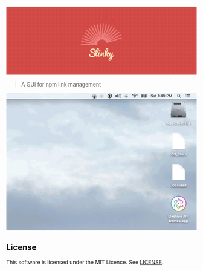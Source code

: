 ![Slinky](https://github.com/ReactivePixels/slinky/blob/master/images/Slinky.png)

> A GUI for npm link management

![Slinky Demo](https://github.com/ReactivePixels/slinky/blob/master/images/slinky-demo%40x2.gif)


## License

This software is licensed under the MIT Licence. See [LICENSE](https://github.com/ReactivePixels/slinky/blob/master/LICENSE.md).
